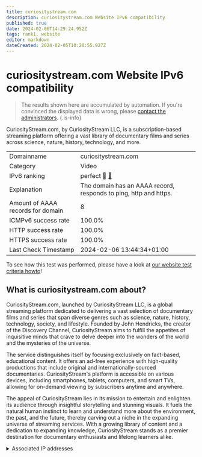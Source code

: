 ```yaml
---
title: curiositystream.com
description: curiositystream.com Website IPv6 compatibility
published: true
date: 2024-02-06T14:29:24.952Z
tags: rank1, website
editor: markdown
dateCreated: 2024-02-05T10:20:55.927Z
---
```


# curiositystream.com Website IPv6 compatibility

> The results shown here are accumulated by automation. If you're convinced the displayed data is wrong, please [contact the administrators](/howto/chat). 
{.is-info}

CuriosityStream.com, by CuriosityStream LLC, is a subscription-based streaming platform offering a vast library of documentary films and series across science, nature, history, technology, and more.


|   |   |
| - | - |
| Domainname | curiositystream.com
| Category | Video |
| IPv6 ranking | perfect :1st_place_medal: [🔗](/howto/ranking) |
| Explanation | The domain has an AAAA record, responds to ping, http and https. |
| Amount of AAAA records for domain | 8 |
| ICMPv6 success rate | 100.0%|
| HTTP success rate | 100.0% |
| HTTPS success rate | 100.0% |
| Last Check Timestamp | 2024-02-06 13:44:34+01:00 |

To see how this test was performed, please have a look at [our website test criteria howto](/howto/testcriteria/website)!


## What is curiositystream.com about?
CuriosityStream.com, launched by CuriosityStream LLC, is a global streaming platform dedicated to delivering a vast selection of documentary films and series that span diverse genres such as science, nature, history, technology, society, and lifestyle. Founded by John Hendricks, the creator of the Discovery Channel, CuriosityStream aims to fulfill the appetites of inquisitive minds that crave to delve deeper into the wonders of the world and the mysteries of the universe.

The service distinguishes itself by focusing exclusively on fact-based, educational content. It offers an ad-free experience with high-quality productions that include original and internationally-sourced documentaries. CuriosityStream's platform is accessible on various devices, including smartphones, tablets, computers, and smart TVs, allowing for on-demand viewing by subscribers anytime and anywhere.

The appeal of CuriosityStream lies in its mission to entertain and enlighten its audience through insightful storytelling and stunning visuals. It fuels the natural human instinct to learn and understand more about the environment, the past, and the future, thereby carving out a niche in the expanding universe of streaming services. With a growing library of content and a dedication to expanding knowledge, CuriosityStream stands as a premier destination for documentary enthusiasts and lifelong learners alike.



<details>
<summary>Associated IP addresses</summary>

2600:9000:224a:8c00:2:20a1:5cc0:93a1

2600:9000:224a:8400:2:20a1:5cc0:93a1

2600:9000:224a:7200:2:20a1:5cc0:93a1

2600:9000:224a:3400:2:20a1:5cc0:93a1

2600:9000:224a:6e00:2:20a1:5cc0:93a1

2600:9000:224a:9c00:2:20a1:5cc0:93a1

2600:9000:224a:6c00:2:20a1:5cc0:93a1

2600:9000:224a:6200:2:20a1:5cc0:93a1

</details>
